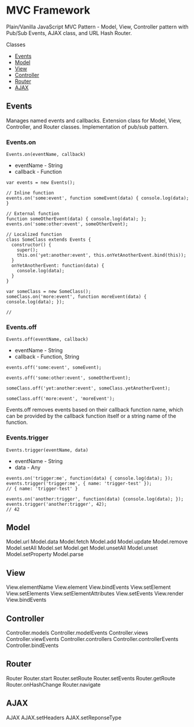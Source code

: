 # MVC Framework
Plain/Vanilla JavaScript MVC Pattern - Model, View, Controller pattern with Pub/Sub Events, AJAX class, and URL Hash Router. 

Classes
 * [Events](#events)
 * [Model](#model)
 * [View](#view)
 * [Controller](#controller)
 * [Router](#router)
 * [AJAX](#ajax)


## Events

Manages named events and callbacks. Extension class for Model, View, Controller, and Router classes. Implementation of pub/sub pattern. 


### Events.on

```Events.on(eventName, callback)```

 * eventName - String
 * callback - Function

```
var events = new Events();

// Inline function
events.on('some:event', function someEvent(data) { console.log(data); }

// External function
function someOtherEvent(data) { console.log(data); };
events.on('some:other:event', someOtherEvent);

// Localized function
class SomeClass extends Events {
  constructor() {
    super();
    this.on('yet:another:event', this.onYetAnotherEvent.bind(this));
  }
  onYetAnotherEvent: function(data) {
    console.log(data);
  }
}

var someClass = new SomeClass();
someClass.on('more:event', function moreEvent(data) { console.log(data); });

// 

```


### Events.off

```Events.off(eventName, callback)```

 * eventName - String
 * callback - Function, String

```
events.off('some:event', someEvent);

events.off('some:other:event', someOtherEvent);

someClass.off('yet:another:event', someClass.yetAnotherEvent);

someClass.off('more:event', 'moreEvent');
```

Events.off removes events based on their callback function name, which can be provided by the callback function itself or a string name of the function. 


### Events.trigger

```Events.trigger(eventName, data)```

 * eventName - String
 * data - Any
 
```
events.on('trigger:me', function(data) { console.log(data); });
events.trigger('trigger:me', { name: 'trigger-test' });
// { name: 'trigger-test' }

events.on('another:trigger', function(data) {console.log(data); });
events.trigger('another:trigger', 42);
// 42
```



## Model

Model.url
Model.data
Model.fetch
Model.add
Model.update
Model.remove
Model.setAll
Model.set
Model.get
Model.unsetAll
Model.unset
Model.setProperty
Model.parse

## View

View.elementName
View.element
View.bindEvents
View.setElement
View.setElements
View.setElementAttributes
View.setEvents
View.render
View.bindEvents


## Controller

Controller.models
Controller.modelEvents
Controller.views
Controller.viewEvents
Controller.controllers
Controller.controllerEvents
Controller.bindEvents


## Router

Router
Router.start
Router.setRoute
Router.setEvents
Router.getRoute
Router.onHashChange
Router.navigate


## AJAX

AJAX
AJAX.setHeaders
AJAX.setReponseType







